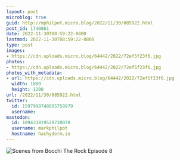 ```yaml
---
layout: post
microblog: true
guid: http://mphilpot.micro.blog/2022/11/30/085922.html
post_id: 1740861
date: 2022-11-30T08:59:22-0800
lastmod: 2022-11-30T08:59:22-0800
type: post
images:
- https://cdn.uploads.micro.blog/64442/2022/72ef5f23f6.jpg
photos:
- https://cdn.uploads.micro.blog/64442/2022/72ef5f23f6.jpg
photos_with_metadata:
- url: https://cdn.uploads.micro.blog/64442/2022/72ef5f23f6.jpg
  width: 1800
  height: 1200
url: /2022/11/30/085922.html
twitter:
  id: 1597998748805758979
  username: 
mastodon:
  id: 109433819528730070
  username: markphilpot
  hostname: hachyderm.io
---
```

![Scenes from Bocchi The Rock Episode 8](https://micro.markphilpot.com/uploads/2022/72ef5f23f6.jpg)

